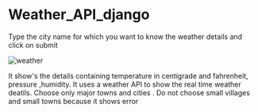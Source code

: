 # Weather_API_django
Type the city name for which you want to know the weather details and click on submit

![weather](https://github.com/saiganesh20102002/Weather_API_django/assets/112755004/24bcb95e-1f53-435f-a501-860b37413a5a)

It show's the details containing temperature in centigrade and fahrenheit, pressure ,humidity.
It uses a weather API to show the real time weather deatils.
Choose only major towns and cities .
Do not choose small villages and small towns because it shows error
